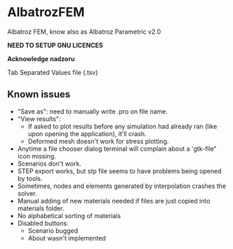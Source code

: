 # AlbatrozFEM
Albatroz FEM, know also as Albatroz Parametric v2.0

**NEED TO SETUP GNU LICENCES**


**Acknowledge nadzoru**

Tab Separated Values file (.tsv)

## Known issues

* "Save as": need to manually write .pro on file name.
* "View results":
  * If asked to plot results before any simulation had already ran (like upon opening the application), it'll crash.
  * Deformed mesh doesn't work for stress plotting.
* Anytime a file chooser dialog terminal will complain about a 'gtk-file" icon missing.
* Scenarios don't work.
* STEP export works, but stp file seems to have problems being opened by tools.
* Sometimes, nodes and elements generated by interpolation crashes the solver.
* Manual adding of new materials needed if files are just copied into materials folder.
* No alphabetical sorting of materials
* Disabled buttons:
  * Scenario bugged
  * About wasn't implemented
